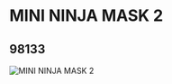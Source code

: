 # MINI NINJA  MASK 2
## 98133
![MINI NINJA  MASK 2](https://lc-www-live-s.legocdn.com/media/bricks/5/2/4646818.jpg)